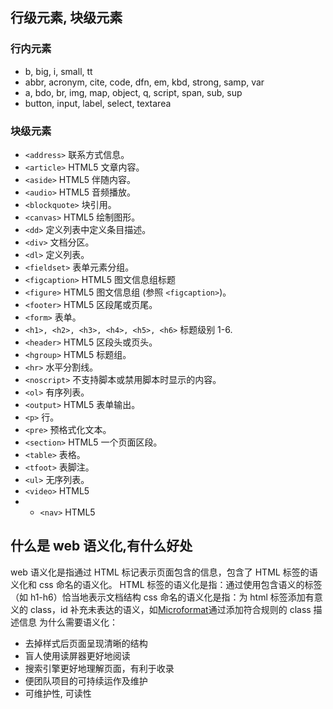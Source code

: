 ## 行级元素, 块级元素



### 行内元素
- b, big, i, small, tt
- abbr, acronym, cite, code, dfn, em, kbd, strong, samp, var
- a, bdo, br, img, map, object, q, script, span, sub, sup
- button, input, label, select, textarea

### 块级元素
- `<address>` 联系方式信息。
- `<article>` HTML5 文章内容。
- `<aside>` HTML5 伴随内容。
- `<audio>` HTML5 音频播放。
- `<blockquote>` 块引用。
- `<canvas>` HTML5 绘制图形。
- `<dd>` 定义列表中定义条目描述。
- `<div>` 文档分区。
- `<dl>` 定义列表。
- `<fieldset>` 表单元素分组。
- `<figcaption>` HTML5 图文信息组标题
- `<figure>` HTML5 图文信息组 (参照 `<figcaption>`)。
- `<footer>` HTML5 区段尾或页尾。
- `<form>` 表单。
- `<h1>, <h2>, <h3>, <h4>, <h5>, <h6>` 标题级别 1-6.
- `<header>` HTML5 区段头或页头。
- `<hgroup>` HTML5 标题组。
- `<hr>` 水平分割线。
- `<noscript>` 不支持脚本或禁用脚本时显示的内容。
- `<ol>` 有序列表。
- `<output>` HTML5 表单输出。
- `<p>` 行。
- `<pre>` 预格式化文本。
- `<section>` HTML5 一个页面区段。
- `<table>` 表格。
- `<tfoot>` 表脚注。
- `<ul>` 无序列表。
- `<video>` HTML5
- - `<nav>` HTML5

## 什么是 web 语义化,有什么好处
web 语义化是指通过 HTML 标记表示页面包含的信息，包含了 HTML 标签的语义化和 css 命名的语义化。 HTML 标签的语义化是指：通过使用包含语义的标签（如 h1-h6）恰当地表示文档结构 css 命名的语义化是指：为 html 标签添加有意义的 class，id 补充未表达的语义，如[Microformat](http://en.wikipedia.org/wiki/Microformats)通过添加符合规则的 class 描述信息 为什么需要语义化：

- 去掉样式后页面呈现清晰的结构
- 盲人使用读屏器更好地阅读
- 搜索引擎更好地理解页面，有利于收录
- 便团队项目的可持续运作及维护
- 可维护性, 可读性